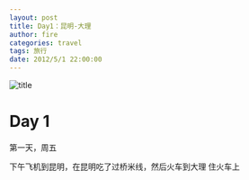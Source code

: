 ```yaml
---
layout: post
title: Day1：昆明-大理
author: fire
categories: travel 
tags: 旅行
date: 2012/5/1 22:00:00
---
```


![title](https://image.sideproject.cn/titlex/titlex_064.jpg)

Day 1
===

第一天，周五

下午飞机到昆明，在昆明吃了过桥米线，然后火车到大理
住火车上